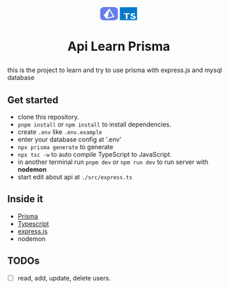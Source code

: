 <p align="center">
<img height="30" width="40" src="https://github.com/tandpfun/skill-icons/raw/main/icons/Prisma.svg" alt="prisma">
<img height="30" width="40" src="https://github.com/Arikato111/Arikato111/raw/main/icons/typescript-original.svg" alt="typescript">
</p>

# <p align="center">Api Learn Prisma</p>

this is the project to learn and try to use prisma with express.js and mysql database

## Get started

- clone this repository.
- `pnpm install` or `npm install` to install dependencies.
- create `.env` like `.env.example`
- enter your database config at '.env'
- `npx prisma generate` to generate
- `npx tsc -w` to auto compile TypeScript to JavaScript. 
- in another terminal run `pnpm dev` or `npm run dev` to run server with **nodemon**
- start edit about api at `./src/express.ts`

## Inside it

- [Prisma](https://www.prisma.io/)
- [Typescript](https://www.typescriptlang.org/)
- [express.js](https://expressjs.com/)
- nodemon

## TODOs

- [ ] read, add, update, delete users.

